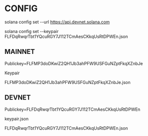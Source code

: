 # CONFIG

solana config set --url https://api.devnet.solana.com

solana config set --keypair FLFDqRwqrTbt1YQcuRGY7J112TCmAesCKkqUsRtDPWEn.json

## MAINNET

Publickey=FLFMP3doDKwiZ2QH1Jb3ahPFW9USFGuNZptFkqXZnbJe

Keypair

FLFMP3doDKwiZ2QH1Jb3ahPFW9USFGuNZptFkqXZnbJe.json


## DEVNET

Publickey=FLFDqRwqrTbt1YQcuRGY7J112TCmAesCKkqUsRtDPWEn

keypair.json

FLFDqRwqrTbt1YQcuRGY7J112TCmAesCKkqUsRtDPWEn.json